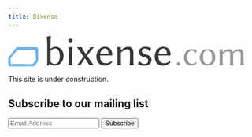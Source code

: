```yaml
---
title: Bixense
---
```


<img src="logo.svg" alt="bixense.com" id="logo"/>

This site is under construction.

<div id="mc_embed_signup">
<form action="https://bixense.us12.list-manage.com/subscribe/post?u=92a8ef1facf6edf71cac3c408&amp;id=0c3be2cdf4" method="post" id="mc-embedded-subscribe-form" name="mc-embedded-subscribe-form" class="validate" target="_blank" novalidate>
	<div id="mc_embed_signup_scroll">
		<h2>Subscribe to our mailing list</h2>
		<div id="mce-responses" class="clear">
			<div class="response" id="mce-error-response" style="display:none"></div>
			<div class="response" id="mce-success-response" style="display:none"></div>
		</div>
		<div style="position: absolute; left: -5000px;" aria-hidden="true"><input type="text" name="b_92a8ef1facf6edf71cac3c408_0c3be2cdf4" tabindex="-1" value=""></div>
		<input type="email" value="" name="EMAIL" class="required email" id="mce-EMAIL" placeholder="Email Address"/>
		<input type="submit" value="Subscribe" name="subscribe" id="mc-embedded-subscribe" class="button">
	</div>
</form>
</div>
